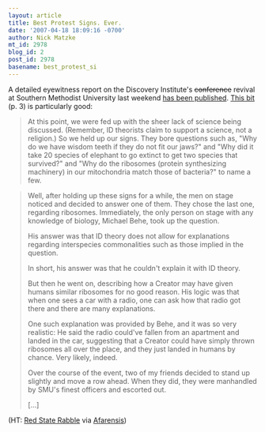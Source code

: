```yaml
---
layout: article
title: Best Protest Signs. Ever.
date: '2007-04-18 18:09:16 -0700'
author: Nick Matzke
mt_id: 2978
blog_id: 2
post_id: 2978
basename: best_protest_si
---
```

A detailed eyewitness report on the Discovery Institute's ~~conference~~ revival at Southern Methodist University last weekend [has been published](http://media.www.smudailycampus.com/media/storage/paper949/news/2007/04/17/TheMix/Darwin.Vs.Design.Conference-2845644.shtml).  [This bit](http://media.www.smudailycampus.com/media/storage/paper949/news/2007/04/17/TheMix/Darwin.Vs.Design.Conference-2845644-page3.shtml) (p. 3) is particularly good:

> At this point, we were fed up with the sheer lack of science being discussed. (Remember, ID theorists claim to support a science, not a religion.) So we held up our signs. They bore questions such as, "Why do we have wisdom teeth if they do not fit our jaws?" and "Why did it take 20 species of elephant to go extinct to get two species that survived?" and "Why do the ribosomes (protein synthesizing machinery) in our mitochondria match those of bacteria?" to name a few.

> Well, after holding up these signs for a while, the men on stage noticed and decided to answer one of them. They chose the last one, regarding ribosomes. Immediately, the only person on stage with any knowledge of biology, Michael Behe, took up the question.
> 
> His answer was that ID theory does not allow for explanations regarding interspecies commonalities such as those implied in the question.
> 
> In short, his answer was that he couldn't explain it with ID theory.
> 
> But then he went on, describing how a Creator may have given humans similar ribosomes for no good reason. His logic was that when one sees a car with a radio, one can ask how that radio got there and there are many explanations.
> 
> One such explanation was provided by Behe, and it was so very realistic: He said the radio could've fallen from an apartment and landed in the car, suggesting that a Creator could have simply thrown ribosomes all over the place, and they just landed in humans by chance. Very likely, indeed.
> 
> Over the course of the event, two of my friends decided to stand up slightly and move a row ahead. When they did, they were manhandled by SMU's finest officers and escorted out. 
> 
> \[...\]

(HT: [Red State Rabble](http://redstaterabble.blogspot.com/2007/04/discovery-calls-police-on-student.html) via [Afarensis](http://scienceblogs.com/afarensis/2007/04/18/the_shape_of_things_to_come/))
